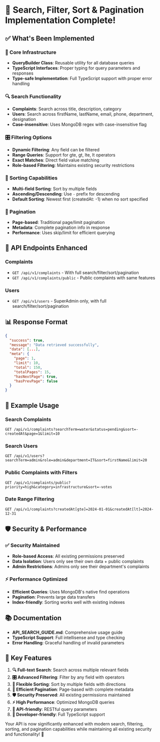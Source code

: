 # 🎉 Search, Filter, Sort & Pagination Implementation Complete!

## ✅ What's Been Implemented

### 🔧 Core Infrastructure

- **QueryBuilder Class**: Reusable utility for all database queries
- **TypeScript Interfaces**: Proper typing for query parameters and responses
- **Type-safe Implementation**: Full TypeScript support with proper error handling

### 🔍 Search Functionality

- **Complaints**: Search across title, description, category
- **Users**: Search across firstName, lastName, email, phone, department, designation
- **Case-insensitive**: Uses MongoDB regex with case-insensitive flag

### 🎛️ Filtering Options

- **Dynamic Filtering**: Any field can be filtered
- **Range Queries**: Support for gte, gt, lte, lt operators
- **Exact Matches**: Direct field value matching
- **Role-based Filtering**: Maintains existing security restrictions

### 🔄 Sorting Capabilities

- **Multi-field Sorting**: Sort by multiple fields
- **Ascending/Descending**: Use `-` prefix for descending
- **Default Sorting**: Newest first (createdAt: -1) when no sort specified

### 📄 Pagination

- **Page-based**: Traditional page/limit pagination
- **Metadata**: Complete pagination info in response
- **Performance**: Uses skip/limit for efficient querying

## 🚀 API Endpoints Enhanced

### Complaints

- `GET /api/v1/complaints` - With full search/filter/sort/pagination
- `GET /api/v1/complaints/public` - Public complaints with same features

### Users

- `GET /api/v1/users` - SuperAdmin only, with full search/filter/sort/pagination

## 📊 Response Format

```json
{
  "success": true,
  "message": "Data retrieved successfully",
  "data": [...],
  "meta": {
    "page": 1,
    "limit": 10,
    "total": 150,
    "totalPages": 15,
    "hasNextPage": true,
    "hasPrevPage": false
  }
}
```

## 🔗 Example Usage

### Search Complaints

```
GET /api/v1/complaints?searchTerm=water&status=pending&sort=-createdAt&page=1&limit=10
```

### Search Users

```
GET /api/v1/users?searchTerm=admin&role=admin&department=IT&sort=firstName&limit=20
```

### Public Complaints with Filters

```
GET /api/v1/complaints/public?priority=high&category=infrastructure&sort=-votes
```

### Date Range Filtering

```
GET /api/v1/complaints?createdAt[gte]=2024-01-01&createdAt[lt]=2024-12-31
```

## 🛡️ Security & Performance

### ✅ Security Maintained

- **Role-based Access**: All existing permissions preserved
- **Data Isolation**: Users only see their own data + public complaints
- **Admin Restrictions**: Admins only see their department's complaints

### ⚡ Performance Optimized

- **Efficient Queries**: Uses MongoDB's native find operations
- **Pagination**: Prevents large data transfers
- **Index-friendly**: Sorting works well with existing indexes

## 📚 Documentation

- **API_SEARCH_GUIDE.md**: Comprehensive usage guide
- **TypeScript Support**: Full intellisense and type checking
- **Error Handling**: Graceful handling of invalid parameters

## 🎯 Key Features

1. **🔍 Full-text Search**: Search across multiple relevant fields
2. **🎛️ Advanced Filtering**: Filter by any field with operators
3. **🔄 Flexible Sorting**: Sort by multiple fields with directions
4. **📄 Efficient Pagination**: Page-based with complete metadata
5. **🛡️ Security Preserved**: All existing permissions maintained
6. **⚡ High Performance**: Optimized MongoDB queries
7. **📱 API-friendly**: RESTful query parameters
8. **🔧 Developer-friendly**: Full TypeScript support

Your API is now significantly enhanced with modern search, filtering, sorting, and pagination capabilities while maintaining all existing security and functionality! 🎉
